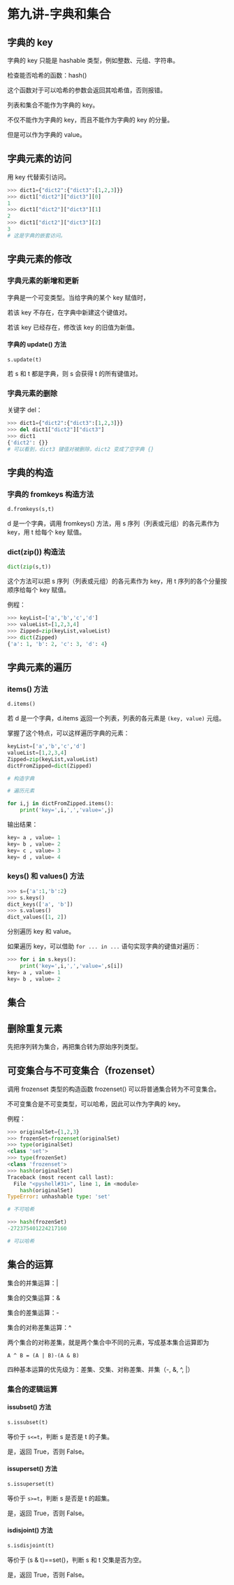 # 第九讲-字典和集合
## 字典的 key
字典的 key 只能是 hashable 类型，例如整数、元组、字符串。

检查能否哈希的函数：hash()

这个函数对于可以哈希的参数会返回其哈希值，否则报错。

列表和集合不能作为字典的 key。

不仅不能作为字典的 key，而且不能作为字典的 key 的分量。

但是可以作为字典的 value。
## 字典元素的访问
用 key 代替索引访问。
```python
>>> dict1={"dict2":{"dict3":[1,2,3]}}
>>> dict1["dict2"]["dict3"][0]
1
>>> dict1["dict2"]["dict3"][1]
2
>>> dict1["dict2"]["dict3"][2]
3
# 这是字典的嵌套访问。
```
## 字典元素的修改
### 字典元素的新增和更新
字典是一个可变类型。当给字典的某个 key 赋值时，

若该 key 不存在，在字典中新建这个键值对。

若该 key 已经存在，修改该 key 的旧值为新值。
#### 字典的 update() 方法
```
s.update(t)
```
若 s 和 t 都是字典，则 s 会获得 t 的所有键值对。
### 字典元素的删除
关键字 del：
```python
>>> dict1={"dict2":{"dict3":[1,2,3]}}
>>> del dict1["dict2"]["dict3"]
>>> dict1
{'dict2': {}}
# 可以看到，dict3 键值对被删除，dict2 变成了空字典 {}
```
## 字典的构造
### 字典的 fromkeys 构造方法
```python
d.fromkeys(s,t)
```
d 是一个字典，调用 fromkeys() 方法，用 s 序列（列表或元组）的各元素作为 key，用 t 给每个 key 赋值。
### dict(zip()) 构造法
```python
dict(zip(s,t))
```
这个方法可以把 s 序列（列表或元组）的各元素作为 key，用 t 序列的各个分量按顺序给每个 key 赋值。

例程：
```python
>>> keyList=['a','b','c','d']
>>> valueList=[1,2,3,4]
>>> Zipped=zip(keyList,valueList)
>>> dict(Zipped)
{'a': 1, 'b': 2, 'c': 3, 'd': 4}
```
## 字典元素的遍历
### items() 方法
```python
d.items()
```
若 d 是一个字典，d.items 返回一个列表，列表的各元素是 `(key, value)` 元组。

掌握了这个特点，可以这样遍历字典的元素：
```python
keyList=['a','b','c','d']
valueList=[1,2,3,4]
Zipped=zip(keyList,valueList)
dictFromZipped=dict(Zipped)

# 构造字典

# 遍历元素

for i,j in dictFromZipped.items():
    print('key=',i,',','value=',j)
```
输出结果：
```python
key= a , value= 1
key= b , value= 2
key= c , value= 3
key= d , value= 4
```
### keys() 和 values() 方法
```python
>>> s={'a':1,'b':2}
>>> s.keys()
dict_keys(['a', 'b'])
>>> s.values()
dict_values([1, 2])
```
分别遍历 key 和 value。

如果遍历 key，可以借助 `for ... in ...` 语句实现字典的键值对遍历：
```python
>>> for i in s.keys():
	print('key=',i,',','value=',s[i])
key= a , value= 1
key= b , value= 2
```
## 集合
## 删除重复元素
先把序列转为集合，再把集合转为原始序列类型。
## 可变集合与不可变集合（frozenset）
调用 frozenset 类型的构造函数 frozenset() 可以将普通集合转为不可变集合。

不可变集合是不可变类型，可以哈希，因此可以作为字典的 key。

例程：
```python
>>> originalSet={1,2,3}
>>> frozenSet=frozenset(originalSet)
>>> type(originalSet)
<class 'set'>
>>> type(frozenSet)
<class 'frozenset'>
>>> hash(originalSet)
Traceback (most recent call last):
  File "<pyshell#31>", line 1, in <module>
    hash(originalSet)
TypeError: unhashable type: 'set'

# 不可哈希

>>> hash(frozenSet)
-272375401224217160

# 可以哈希
```
## 集合的运算
集合的并集运算：|

集合的交集运算：&

集合的差集运算：-

集合的对称差集运算：^

两个集合的对称差集，就是两个集合中不同的元素，写成基本集合运算即为

`A ^ B = (A | B)-(A & B)`

四种基本运算的优先级为：差集、交集、对称差集、并集（-, &, ^, |）
### 集合的逻辑运算
#### issubset() 方法
```python
s.issubset(t)
```
等价于 `s<=t`，判断 s 是否是 t 的子集。

是，返回 True，否则 False。
#### issuperset() 方法
```python
s.issuperset(t)
```
等价于 `s>=t`，判断 s 是否是 t 的超集。

是，返回 True，否则 False。
#### isdisjoint() 方法
```python
s.isdisjoint(t)
```
等价于 (s & t)==set()，判断 s 和 t 交集是否为空。

是，返回 True，否则 False。
